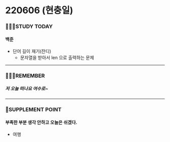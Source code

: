 # 220606 (현충일)

### 👨🏼‍🏫STUDY TODAY

#### 백준

- 단어 길이 재기(잔디)
  - 문자열을 받아서 len 으로 출력하는 문제

---

### 💆🏼‍♂️REMEMBER

##### 저 오늘 떠나요 여수로~

---

### 💫SUPPLEMENT POINT

#### 부족한 부분 생각 안하고 오늘은 쉬겠다.

- 여행
